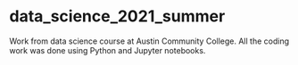 # data_science_2021_summer
Work from data science course at Austin Community College. All the coding work was done using Python and Jupyter notebooks.
